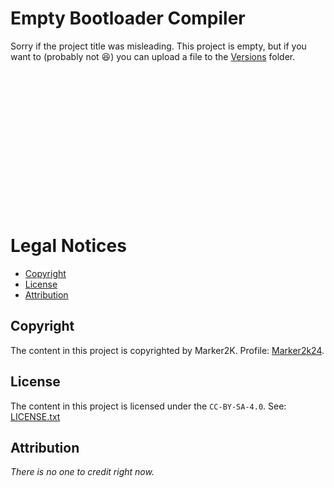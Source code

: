 # Empty Bootloader Compiler

Sorry if the project title was misleading. This project is empty, but if you want to (probably not :laughing:)  you can upload a file to the [Versions](Versions) folder.
<br>
<br>
<br>
<br>
<br>
<br>
<br>
<br>
<br>
<br>
<br>
<br>
<br>
<br>
<br>
# Legal Notices

- [Copyright](#copyright)
- [License](#license)
- [Attribution](#attribution)

## Copyright

The content in this project is copyrighted by Marker2K. Profile: [Marker2k24](https://github.com/Marker2K24). 

## License

The content in this project is licensed under the `CC-BY-SA-4.0`. See: [LICENSE.txt](LICENSE.txt)

## Attribution

*There is no one to credit right now.*
<br>
<br>
<br>
<br>
<br>
<br>
<br>
<br>
<br>
<br>
<br>
<br>
